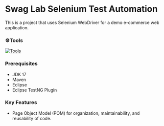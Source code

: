 # Swag Lab Selenium Test Automation
This is a project that uses Selenium WebDriver for a demo e-commerce web application.

### ⚙️Tools
[![Tools](https://skillicons.dev/icons?i=java,selenium,maven,eclipse,jenkins)](https://skillicons.dev)

### Prerequisites
* JDK 17 
* Maven
* Eclipse
* Eclipse TestNG Plugin

### Key Features
* Page Object Model (POM) for organization, maintainability, and reusability of code.

